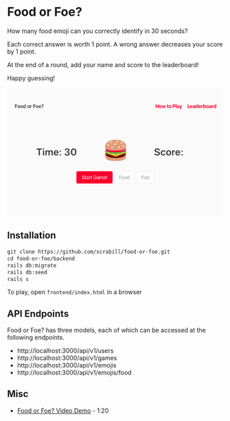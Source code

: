 # Food or Foe?

How many food emoji can you correctly identify in 30 seconds?

Each correct answer is worth 1 point. A wrong answer decreases your score by 1 point.

At the end of a round, add your name and score to the leaderboard!

Happy guessing!

![Screnshot of Food or Foe?](food-or-foe-screenshot.png)

## Installation

```
git clone https://github.com/scrabill/food-or-foe.git
cd food-or-foe/backend
rails db:migrate
rails db:seed
rails s
```

To play, open `frontend/index.html` in a browser

## API Endpoints

Food or Foe? has three models, each of which can be accessed at the following endpoints.

- http://localhost:3000/api/v1/users
- http://localhost:3000/api/v1/games
- http://localhost:3000/api/v1/emojis
- http://localhost:3000/api/v1/emojis/food

## Misc

- [Food or Foe? Video Demo](https://youtu.be/I1Ntg06JUaM) - 1:20
